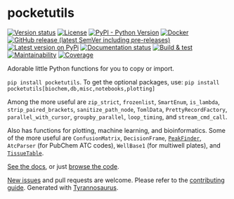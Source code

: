 # pocketutils

[![Version status](https://img.shields.io/pypi/status/pocketutils)](https://pypi.org/project/pocketutils/)
[![License](https://img.shields.io/badge/License-Apache%202.0-blue.svg)](https://opensource.org/licenses/Apache-2.0)
[![PyPI - Python Version](https://img.shields.io/pypi/pyversions/pocketutils)](https://pypi.org/project/pocketutils/)
[![Docker](https://img.shields.io/docker/v/dmyersturnbull/pocketutils?color=green&label=DockerHub)](https://hub.docker.com/repository/docker/dmyersturnbull/pocketutils)
[![GitHub release (latest SemVer including pre-releases)](https://img.shields.io/github/v/release/dmyersturnbull/pocketutils?include_prereleases&label=GitHub)](https://github.com/dmyersturnbull/pocketutils/releases)
[![Latest version on PyPi](https://badge.fury.io/py/pocketutils.svg)](https://pypi.org/project/pocketutils/)
[![Documentation status](https://readthedocs.org/projects/pocketutils/badge/?version=latest&style=flat-square)](https://pocketutils.readthedocs.io/en/stable/)
[![Build & test](https://github.com/dmyersturnbull/pocketutils/workflows/Build%20&%20test/badge.svg)](https://github.com/dmyersturnbull/pocketutils/actions)
[![Maintainability](https://api.codeclimate.com/v1/badges/eea2b741dbbbb74ad18a/maintainability)](https://codeclimate.com/github/dmyersturnbull/pocketutils/maintainability)
[![Coverage](https://coveralls.io/repos/github/dmyersturnbull/pocketutils/badge.svg?branch=master)](https://coveralls.io/github/dmyersturnbull/pocketutils?branch=master)

Adorable little Python functions for you to copy or import.

`pip install pocketutils`. To get the optional packages, use:
`pip install pocketutils[biochem,db,misc,notebooks,plotting]`

Among the more useful are `zip_strict`, `frozenlist`, `SmartEnum`, `is_lambda`, `strip_paired_brackets`,
`sanitize_path_node`, `TomlData`, `PrettyRecordFactory`, `parallel_with_cursor`, `groupby_parallel`,
`loop_timing`, and `stream_cmd_call`.

Also has functions for plotting, machine learning, and bioinformatics.
Some of the more useful are `ConfusionMatrix`, `DecisionFrame`,
[`PeakFinder`](https://en.wikipedia.org/wiki/Topographic_prominence), `AtcParser` (for PubChem ATC codes),
`WellBase1` (for multiwell plates), and [`TissueTable`]("https://www.proteinatlas.org/).

[See the docs](https://pocketutils.readthedocs.io/en/stable/), or just
[browse the code](https://github.com/dmyersturnbull/pocketutils/tree/master/pocketutils).

[New issues](https://github.com/dmyersturnbull/pocketutils/issues) and pull requests are welcome.
Please refer to the [contributing guide](https://github.com/dmyersturnbull/pocketutils/blob/master/CONTRIBUTING.md).
Generated with [Tyrannosaurus](https://github.com/dmyersturnbull/tyrannosaurus).
